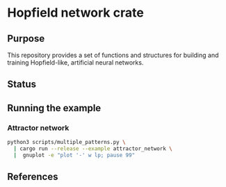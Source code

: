 # Hopfield network crate

## Purpose

This repository provides a set of functions and structures for building and 
training Hopfield-like, artificial neural networks.

## Status

## Running the example

### Attractor network

```bash
python3 scripts/multiple_patterns.py \
  | cargo run --release --example attractor_network \
  |  gnuplot -e "plot '-' w lp; pause 99"
```

## References

